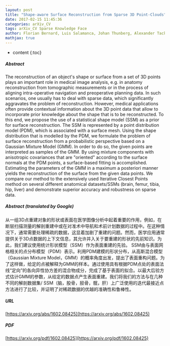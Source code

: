 ```yaml
---
layout: post
title: "Shape-aware Surface Reconstruction from Sparse 3D Point-Clouds"
date: 2017-02-15 11:45:36
categories: arXiv_CV
tags: arXiv_CV Sparse Knowledge Face
author: Florian Bernard, Luis Salamanca, Johan Thunberg, Alexander Tack, Dennis Jentsch, Hans Lamecker, Stefan Zachow, Frank Hertel, Jorge Goncalves, Peter Gemmar
mathjax: true
---
```


* content
{:toc}

##### Abstract
The reconstruction of an object's shape or surface from a set of 3D points plays an important role in medical image analysis, e.g. in anatomy reconstruction from tomographic measurements or in the process of aligning intra-operative navigation and preoperative planning data. In such scenarios, one usually has to deal with sparse data, which significantly aggravates the problem of reconstruction. However, medical applications often provide contextual information about the 3D point data that allow to incorporate prior knowledge about the shape that is to be reconstructed. To this end, we propose the use of a statistical shape model (SSM) as a prior for surface reconstruction. The SSM is represented by a point distribution model (PDM), which is associated with a surface mesh. Using the shape distribution that is modelled by the PDM, we formulate the problem of surface reconstruction from a probabilistic perspective based on a Gaussian Mixture Model (GMM). In order to do so, the given points are interpreted as samples of the GMM. By using mixture components with anisotropic covariances that are "oriented" according to the surface normals at the PDM points, a surface-based fitting is accomplished. Estimating the parameters of the GMM in a maximum a posteriori manner yields the reconstruction of the surface from the given data points. We compare our method to the extensively used Iterative Closest Points method on several different anatomical datasets/SSMs (brain, femur, tibia, hip, liver) and demonstrate superior accuracy and robustness on sparse data.

##### Abstract (translated by Google)
从一组3D点重建对象的形状或表面在医学图像分析中起着重要的作用，例如，在断层扫描测量的解剖重建中或在对准术中导航和术前计划数据的过程中。在这种情况下，通常需要处理稀疏的数据，这显着加剧了重建的问题。然而，医学应用通常提供关于3D点数据的上下文信息，其允许并入关于要重建的形状的先前知识。为此，我们建议使用统计形状模型（SSM）作为表面重建的先验。 SSM由与表面网格相关的点分布模型（PDM）表示。利用PDM建模的形状分布，从高斯混合模型（Gaussian Mixture Model，GMM）的概率角度出发，提出了表面重构问题。为了这样做，给定的点被解释为GMM的样本。通过使用具有根据PDM点处的表面法线“定向”的各向异性协方差的混合物成分，完成了基于表面的拟合。以最大后验方式估计GMM的参数，从给定的数据点产生表面重建。我们将我们的方法与在几种不同的解剖数据集/ SSM（脑，股骨，胫骨，髋，肝）上广泛使用的迭代最接近点方法进行了比较，并证明了对稀疏数据的优越的准确性和鲁棒性。

##### URL
[https://arxiv.org/abs/1602.08425](https://arxiv.org/abs/1602.08425)

##### PDF
[https://arxiv.org/pdf/1602.08425](https://arxiv.org/pdf/1602.08425)

